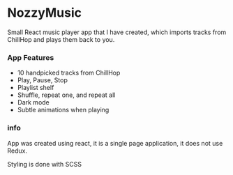 # NozzyMusic
Small React music player app that I have created, which imports tracks from ChillHop and plays them back to you.

### App Features
* 10 handpicked tracks from ChillHop
* Play, Pause, Stop
* Playlist shelf
* Shuffle, repeat one, and repeat all
* Dark mode
* Subtle animations when playing

### info
App was created using react, it is a single page application, it does not use Redux.

Styling is done with SCSS
